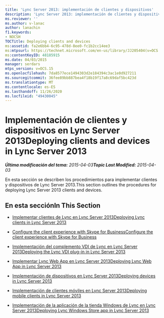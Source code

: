 ```yaml
---
title: 'Lync Server 2013: implementación de clientes y dispositivos'
description: 'Lync Server 2013: implementación de clientes y dispositivos.'
ms.reviewer: ''
ms.author: v-lanac
author: lanachin
f1.keywords:
- NOCSH
TOCTitle: Deploying clients and devices
ms:assetid: fa2e6bb4-6c95-478d-8ee0-fc1b2cc14ee3
ms:mtpsurl: https://technet.microsoft.com/en-us/library/JJ205404(v=OCS.15)
ms:contentKeyID: 48185915
ms.date: 04/03/2015
manager: serdars
mtps_version: v=OCS.15
ms.openlocfilehash: 7da8577ece1494303d2e184394c3ac1e0d927211
ms.sourcegitcommit: 36fee89bb887bea4f18b19f17a8c69daf5bc423d
ms.translationtype: MT
ms.contentlocale: es-ES
ms.lasthandoff: 11/26/2020
ms.locfileid: "49430045"
---
```

# <a name="deploying-clients-and-devices-in-lync-server-2013"></a><span data-ttu-id="e00ed-103">Implementación de clientes y dispositivos en Lync Server 2013</span><span class="sxs-lookup"><span data-stu-id="e00ed-103">Deploying clients and devices in Lync Server 2013</span></span>

<div data-xmlns="http://www.w3.org/1999/xhtml">

<div class="topic" data-xmlns="http://www.w3.org/1999/xhtml" data-msxsl="urn:schemas-microsoft-com:xslt" data-cs="https://msdn.microsoft.com/">

<div data-asp="https://msdn2.microsoft.com/asp">



</div>

<div id="mainSection">

<div id="mainBody"><span data-ttu-id="e00ed-104">

<span> </span></span><span class="sxs-lookup"><span data-stu-id="e00ed-104">

<span> </span></span></span>

<span data-ttu-id="e00ed-105">_**Última modificación del tema:** 2015-04-03_</span><span class="sxs-lookup"><span data-stu-id="e00ed-105">_**Topic Last Modified:** 2015-04-03_</span></span>

<span data-ttu-id="e00ed-106">En esta sección se describen los procedimientos para implementar clientes y dispositivos de Lync Server 2013.</span><span class="sxs-lookup"><span data-stu-id="e00ed-106">This section outlines the procedures for deploying Lync Server 2013 clients and devices.</span></span>

<div>

## <a name="in-this-section"></a><span data-ttu-id="e00ed-107">En esta sección</span><span class="sxs-lookup"><span data-stu-id="e00ed-107">In This Section</span></span>

  - [<span data-ttu-id="e00ed-108">Implementar clientes de Lync en Lync Server 2013</span><span class="sxs-lookup"><span data-stu-id="e00ed-108">Deploying Lync clients in Lync Server 2013</span></span>](lync-server-2013-deploying-lync-clients.md)

  - [<span data-ttu-id="e00ed-109">Configure the client experience with Skype for Business</span><span class="sxs-lookup"><span data-stu-id="e00ed-109">Configure the client experience with Skype for Business</span></span>](configure-the-skype-for-business-client-in-lync-server-2013.md)

  - [<span data-ttu-id="e00ed-110">Implementación del complemento VDI de Lync en Lync Server 2013</span><span class="sxs-lookup"><span data-stu-id="e00ed-110">Deploying the Lync VDI plug-in in Lync Server 2013</span></span>](lync-server-2013-deploying-the-lync-vdi-plug-in.md)

  - [<span data-ttu-id="e00ed-111">Implementar Lync Web App en Lync Server 2013</span><span class="sxs-lookup"><span data-stu-id="e00ed-111">Deploying Lync Web App in Lync Server 2013</span></span>](lync-server-2013-deploying-lync-web-app.md)

  - [<span data-ttu-id="e00ed-112">Implementación de dispositivos en Lync Server 2013</span><span class="sxs-lookup"><span data-stu-id="e00ed-112">Deploying devices in Lync Server 2013</span></span>](lync-server-2013-deploying-devices.md)

  - [<span data-ttu-id="e00ed-113">Implementación de clientes móviles en Lync Server 2013</span><span class="sxs-lookup"><span data-stu-id="e00ed-113">Deploying mobile clients in Lync Server 2013</span></span>](lync-server-2013-deploying-mobile-clients.md)

  - [<span data-ttu-id="e00ed-114">Implementación de la aplicación de la tienda Windows de Lync en Lync Server 2013</span><span class="sxs-lookup"><span data-stu-id="e00ed-114">Deploying Lync Windows Store app in Lync Server 2013</span></span>](lync-server-2013-deploying-lync-windows-store-app.md)

 <span data-ttu-id="e00ed-115"></div>

</div>

<span> </span>

</div>

</div>

</span><span class="sxs-lookup"><span data-stu-id="e00ed-115"></div>

</div>

<span> </span>

</div>

</div>

</span></span></div>

